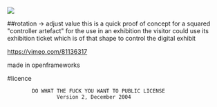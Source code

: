 ![](https://i.vimeocdn.com/video/457203223_1024.jpg)

##rotation -> adjust value
this is a quick proof of concept for a squared "controller artefact" for the use in an exhibition
the visitor could use its exhibition ticket which is of that shape to control the digital exhibit

https://vimeo.com/81136317

made in openframeworks

#licence

            DO WHAT THE FUCK YOU WANT TO PUBLIC LICENSE
                    Version 2, December 2004
 
